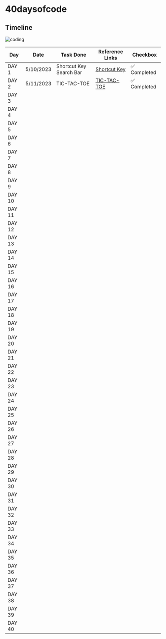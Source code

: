 # 40daysofcode

## Timeline

![coding](https://github.com/manasush/40daysofcode/assets/46699115/17e8b7dd-e7a4-45e6-a028-3d68f37353ad)

| Day    | Date       | Task Done                | Reference Links      | Checkbox           |
| ------ | ---------- | ------------------------ | -------------------- | ------------------ |
| DAY 1  | 5/10/2023  | Shortcut Key Search Bar  | [Shortcut Key][1]    | ✅ Completed      |
| DAY 2  | 5/11/2023  | TIC-TAC-TOE              | [TIC-TAC-TOE][2]     | ✅ Completed      |
| DAY 3  |            |                          |                      |                    |
| DAY 4  |            |                          |                      |                    |
| DAY 5  |            |                          |                      |                    |
| DAY 6  |            |                          |                      |                    |
| DAY 7  |            |                          |                      |                    |
| DAY 8  |            |                          |                      |                    |
| DAY 9  |            |                          |                      |                    |
| DAY 10 |            |                          |                      |                    |
| DAY 11 |            |                          |                      |                    |
| DAY 12 |            |                          |                      |                    |
| DAY 13 |            |                          |                      |                    |
| DAY 14 |            |                          |                      |                    |
| DAY 15 |            |                          |                      |                    |
| DAY 16 |            |                          |                      |                    |
| DAY 17 |            |                          |                      |                    |
| DAY 18 |            |                          |                      |                    |
| DAY 19 |            |                          |                      |                    |
| DAY 20 |            |                          |                      |                    |
| DAY 21 |            |                          |                      |                    |
| DAY 22 |            |                          |                      |                    |
| DAY 23 |            |                          |                      |                    |
| DAY 24 |            |                          |                      |                    |
| DAY 25 |            |                          |                      |                    |
| DAY 26 |            |                          |                      |                    |
| DAY 27 |            |                          |                      |                    |
| DAY 28 |            |                          |                      |                    |
| DAY 29 |            |                          |                      |                    |
| DAY 30 |            |                          |                      |                    |
| DAY 31 |            |                          |                      |                    |
| DAY 32 |            |                          |                      |                    |
| DAY 33 |            |                          |                      |                    |
| DAY 34 |            |                          |                      |                    |
| DAY 35 |            |                          |                      |                    |
| DAY 36 |            |                          |                      |                    |
| DAY 37 |            |                          |                      |                    |
| DAY 38 |            |                          |                      |                    |
| DAY 39 |            |                          |                      |                    |
| DAY 40 |            |                          |                      |                    |

[1]: https://manasush.github.io/shortcutkeysearchbar.github.io/
[2]: https://manasush.github.io/Tic-Tac-Toe/
